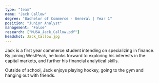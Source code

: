 ```yaml
---
type: "team"
name: "Jack Callow"
degree: "Bachelor of Commerce - General | Year 1"
position: "Junior Analyst"
management: "False"
research: ["MUSA_Jack_Callow.pdf"]
headshot: Jack_Callow.jpg
---
```


Jack is a first year commerce student intending on specializing in finance. By joining WestPeak, he looks forward to exploring his interests in the capital markets, and further his financial analytical skills.

Outside of school, Jack enjoys playing hockey, going to the gym and hanging out with friends.
